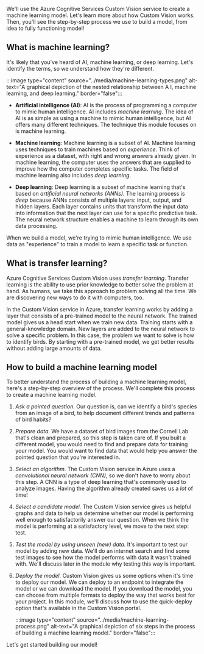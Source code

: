 We'll use the Azure Cognitive Services Custom Vision service to create a machine learning model. Let's learn more about how Custom Vision works. Then, you'll see the step-by-step process we use to build a model, from idea to fully functioning model!

## What is machine learning?

It's likely that you've heard of AI, machine learning, or deep learning. Let's identify the terms, so we understand how they're different.

:::image type="content" source="../media/machine-learning-types.png" alt-text="A graphical depiction of the nested relationship between A I, machine learning, and deep learning." border="false":::

- **Artificial intelligence (AI)**: AI is the process of programming a computer to mimic human intelligence. AI includes *machine learning*. The idea of AI is as simple as using a machine to mimic human intelligence, but AI offers many different techniques. The technique this module focuses on is machine learning.

- **Machine learning**: Machine learning is a subset of AI. Machine learning uses techniques to train machines based on *experience*. Think of experience as a dataset, with right and wrong answers already given. In machine learning, the computer uses the answers that are supplied to improve how the computer completes specific tasks. The field of machine learning also includes *deep learning*.

- **Deep learning**: Deep learning is a subset of machine learning that's based on *artificial neural networks (ANNs)*. The learning process is *deep* because ANNs consists of multiple layers: input, output, and hidden layers. Each layer contains units that transform the input data into information that the next layer can use for a specific predictive task. The neural network structure enables a machine to learn through its own data processing.

When we build a model, we're trying to mimic human intelligence. We use data as "experience" to train a model to learn a specific task or function.

## What is transfer learning?

Azure Cognitive Services Custom Vision uses *transfer learning*. Transfer learning is the ability to use prior knowledge to better solve the problem at hand. As humans, we take this approach to problem solving all the time. We are discovering new ways to do it with computers, too. 

In the Custom Vision service in Azure, transfer learning works by adding a layer that consists of a pre-trained model to the neural network. The trained model gives us a head start when we train new data. Training starts with a general-knowledge domain. New layers are added to the neural network to solve a specific problem. In this case, the problem we want to solve is how to identify birds. By starting with a pre-trained model, we get better results without adding large amounts of data.

## How to build a machine learning model

To better understand the process of building a machine learning model, here's a step-by-step overview of the process. We'll complete this process to create a machine learning model.

1. *Ask a pointed question.* Our question is, can we identify a bird's species from an image of a bird, to help document different trends and patterns of bird habits?

1. *Prepare data.* We have a dataset of bird images from the Cornell Lab that's clean and prepared, so this step is taken care of. If you built a different model, you would need to find and prepare data for training your model. You would want to find data that would help you answer the pointed question that you're interested in.

1. *Select an algorithm.* The Custom Vision service in Azure uses a *convolutional neural network (CNN)*, so we don't have to worry about this step. A CNN is a type of deep learning that's commonly used to analyze images. Having the algorithm already created saves us a *lot* of time!

1. *Select a candidate model.* The Custom Vision service gives us helpful graphs and data to help us determine whether our model is performing well enough to satisfactorily answer our question. When we think the model is performing at a satisfactory level, we move to the next step: test.

1. *Test the model by using unseen (new) data.* It's important to test our model by adding new data. We'll do an internet search and find some test images to see how the model performs with data it wasn't trained with. We'll discuss later in the module why testing this way is important.

1. *Deploy the model.* Custom Vision gives us some options when it's time to deploy our model. We can deploy to an endpoint to integrate the model or we can download the model. If you download the model, you can choose from multiple formats to deploy the way that works best for your project. In this module, we'll discuss how to use the quick-deploy option that's available in the Custom Vision portal.

   :::image type="content" source="../media/machine-learning-process.png" alt-text="A graphical depiction of six steps in the process of building a machine learning model." border="false":::

Let's get started building our model!
